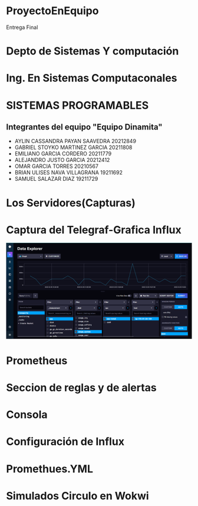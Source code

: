 # ProyectoEnEquipo
Entrega Final
# Depto de Sistemas Y computación 
# Ing. En Sistemas Computaconales
# SISTEMAS PROGRAMABLES 

## Integrantes del equipo "Equipo Dinamita"
* AYLIN CASSANDRA PAYAN SAAVEDRA 20212849
* GABRIEL STOYKO MARTINEZ GARCIA 20211808
* EMILIANO GARCIA CORDERO 20211779
* ALEJANDRO JUSTO GARCIA 20212412
* OMAR GARCIA TORRES 20210567
* BRIAN ULISES NAVA VILLAGRANA 19211692
* SAMUEL SALAZAR DIAZ 19211729

# Los Servidores(Capturas)



# Captura del Telegraf-Grafica Influx
![Captura del Telegraf-Grafica Influx](imaganes/telegraf.png)


# Prometheus



# Seccion de reglas y de alertas


# Consola


# Configuración de Influx


# Promethues.YML




# Simulados Circulo en Wokwi
